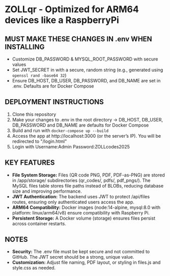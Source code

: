 # ZOLLqr - Optimized for ARM64 devices like a RaspberryPi
## MUST MAKE THESE CHANGES IN .env WHEN INSTALLING
- Customize DB_PASSWORD & MYSQL_ROOT_PASSWORD with secure values
- Set JWT_SECRET in with a secure, random string (e.g., generated using ```openssl rand -base64 32```)
- Ensure DB_HOST, DB_USER, DB_PASSWORD, and DB_NAME are set in .env. Defaults are for Docker Compose
## DEPLOYMENT INSTRUCTIONS
1. Clone this repository
2. Make your changes to .env in the root directory -> DB_HOST, DB_USER, DB_PASSWORD and DB_NAME are defaults for Docker Compose
3. Build and run with ```docker-compose up --build```
4. Access the app at http://localhost:3000 (or the server’s IP). You will be redirected to "/login.html"
5. Login with Username:Admin Password:ZOLLcodes2025
## KEY FEATURES
- **File System Storage:** Files (QR code PNG, PDF, PDF-as-PNG) are stored in /app/storage/ subdirectories (qr_codes/, pdfs/, pdf_pngs/). The MySQL files table stores file paths instead of BLOBs, reducing database size and improving performance.
- **JWT Authentication:** The backend uses JWT to protect /api/files routes, ensuring only authenticated users access the app.
- **ARM64 Compatibility:** Docker images (node:14-alpine, mysql:8.0 with platform: linux/arm64/v8) ensure compatibility with Raspberry Pi.
- **Persistent Storage:** A Docker volume (storage) ensures files persist across container restarts.
## NOTES
- **Security:** The .env file must be kept secure and not committed to GitHub. The JWT secret should be a strong, unique value.
- **Customization:** Adjust file naming, PDF layout, or styling in files.js and style.css as needed.
